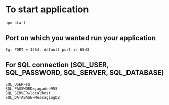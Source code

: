 # To start application
```
npm start
```

## Port on which you wanted run your application
```
Eg: PORT = 3564, default port is 6543
```

## For SQL connection (SQL_USER, SQL_PASSWORD, SQL_SERVER, SQL_DATABASE)
```
SQL_USER=sa
SQL_PASSWORD=jagadee955
SQL_SERVER=localhost
SQL_DATABASE=MessagingDB
```